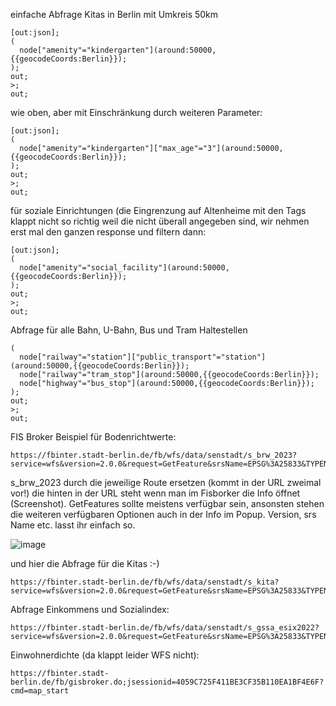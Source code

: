 einfache Abfrage Kitas in Berlin mit Umkreis 50km
```
[out:json];
(
  node["amenity"="kindergarten"](around:50000,{{geocodeCoords:Berlin}});
);
out;
>;
out;
```

wie oben, aber mit Einschränkung durch weiteren Parameter:
```
[out:json];
(
  node["amenity"="kindergarten"]["max_age"="3"](around:50000,{{geocodeCoords:Berlin}});
);
out;
>;
out;
```

für soziale Einrichtungen (die Eingrenzung auf Altenheime mit den Tags klappt nicht so richtig weil die nicht überall angegeben sind, wir nehmen erst mal den ganzen response und filtern dann:

```
[out:json];
(
  node["amenity"="social_facility"](around:50000,{{geocodeCoords:Berlin}});
);
out;
>;
out;
```

Abfrage für alle Bahn, U-Bahn, Bus und Tram Haltestellen
```[out:json];
(
  node["railway"="station"]["public_transport"="station"](around:50000,{{geocodeCoords:Berlin}});
  node["railway"="tram_stop"](around:50000,{{geocodeCoords:Berlin}});
  node["highway"="bus_stop"](around:50000,{{geocodeCoords:Berlin}});
);
out;
>;
out;
```


FIS Broker Beispiel für Bodenrichtwerte: 
```
https://fbinter.stadt-berlin.de/fb/wfs/data/senstadt/s_brw_2023?service=wfs&version=2.0.0&request=GetFeature&srsName=EPSG%3A25833&TYPENAMES=s_brw_2023
```
s_brw_2023 durch die jeweilige Route ersetzen (kommt in der URL zweimal vor!) die hinten in der URL steht wenn man im Fisborker die Info öffnet (Screenshot). GetFeatures sollte meistens verfügbar sein, ansonsten stehen die weiteren verfügbaren Optionen auch in der Info im Popup. Version, srs Name etc. lasst ihr einfach so.

![image](https://user-images.githubusercontent.com/42807459/222097268-605166aa-3d36-463d-9c8f-e15a64117d8f.png)

und hier die Abfrage für die Kitas :-)
```
https://fbinter.stadt-berlin.de/fb/wfs/data/senstadt/s_kita?service=wfs&version=2.0.0&request=GetFeature&srsName=EPSG%3A25833&TYPENAMES=s_kita
```

Abfrage Einkommens und Sozialindex:
```
https://fbinter.stadt-berlin.de/fb/wfs/data/senstadt/s_gssa_esix2022?service=wfs&version=2.0.0&request=GetFeature&srsName=EPSG%3A25833&TYPENAMES=s_gssa_esix2022
```

Einwohnerdichte (da klappt leider WFS nicht):
```
https://fbinter.stadt-berlin.de/fb/gisbroker.do;jsessionid=4059C725F411BE3CF35B110EA1BF4E6F?cmd=map_start
```
